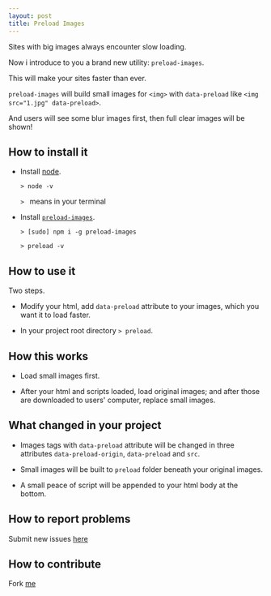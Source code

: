 ```yaml
---
layout: post
title: Preload Images
---
```


Sites with big images always encounter slow loading.

Now i introduce to you a brand new utility: `preload-images`.

This will make your sites faster than ever.

`preload-images` will build small images for `<img>` with `data-preload` like `<img src="1.jpg" data-preload>`.

And users will see some blur images first, then full clear images will be shown!

## How to install it

- Install [node](http://nodejs.org/).

    `> node -v`
    
    `> ` means in your terminal

- Install [`preload-images`](https://www.npmjs.com/package/preload-images).

    `> [sudo] npm i -g preload-images`
    
    `> preload -v`
    
## How to use it

Two steps.

- Modify your html, add `data-preload` attribute to your images, which you want it to load faster.

- In your project root directory `> preload`.

## How this works

- Load small images first.

- After your html and scripts loaded, load original images; and after those are downloaded to users' computer, replace small images.

## What changed in your project

- Images tags with `data-preload` attribute will be changed in three attributes `data-preload-origin`, `data-preload` and `src`.

- Small images will be built to `preload` folder beneath your original images.

- A small peace of script will be appended to your html body at the bottom.

## How to report problems

Submit new issues [here](https://github.com/event-lab/preload-images/issues)

## How to contribute

Fork [me](https://github.com/event-lab/preload-images)
